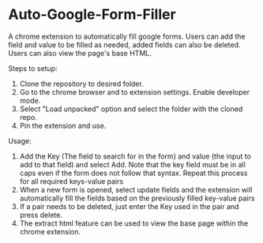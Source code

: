 # Auto-Google-Form-Filler
A chrome extension to automatically fill google forms. Users can add the field and value to be filled as needed, added fields can also be deleted. Users can also view the page's base HTML.

Steps to setup:
1. Clone the repository to desired folder.
2. Go to the chrome browser and to extension settings. Enable developer mode.
3. Select "Load unpacked" option and select the folder with the cloned repo.
4. Pin the extension and use.

Usage:
1. Add the Key (The field to search for in the form) and value (the input to add to that field) and select Add. Note that the key field must be in all caps even if the form does not follow that syntax. Repeat this process for all required keys-value pairs
2. When a new form is opened, select update fields and the extension will automatically fill the fields based on the previously filled key-value pairs
3. If a pair needs to be deleted, just enter the Key used in the pair and press delete.
4. The extract html feature can be used to view the base page within the chrome extension.
